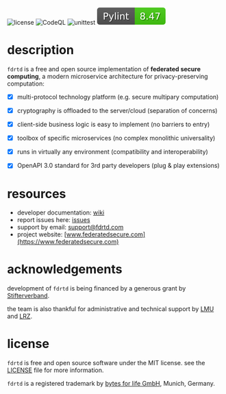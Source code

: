 ![license](https://img.shields.io/github/license/fdrtd/webserver-connexion)
![CodeQL](https://github.com/fdrtd/webserver-connexion/workflows/CodeQL/badge.svg)
![unittest](https://raw.githubusercontent.com/fdrtd/webserver-connexion/main/.github/badges/tests.svg)
![Pylint](https://raw.githubusercontent.com/fdrtd/webserver-connexion/main/.github/badges/pylint.svg)


# description

`fdrtd` is a free and open source implementation of **federated secure computing**,
a modern microservice architecture for privacy-preserving computation:

- [x] multi-protocol technology platform (e.g. secure multipary computation)
- [x] cryptography is offloaded to the server/cloud (separation of concerns)
- [x] client-side business logic is easy to implement (no barriers to entry)
- [x] toolbox of specific microservices (no complex monolithic universality)
- [x] runs in virtually any environment (compatibility and interoperability)
- [x] OpenAPI 3.0 standard for 3rd party developers (plug & play extensions)


# resources

* developer documentation: [wiki](https://github.com/fdrtd/docs/wiki)
* report issues here: [issues](https://github.com/fdrtd/webserver-connexion/issues)
* support by email: [support@fdrtd.com](mailto:support@fdrtd.com)
* project website: [www.federatedsecure.com](https://www.federatedsecure.com)


# acknowledgements

development of `fdrtd` is being financed by a generous grant by [Stifterverband](https://www.stifterverband.org/english).

the team is also thankful for administrative and technical support by [LMU](https://www.lmu.de/en/index.html) and [LRZ](https://www.lrz.de/english/).


# license

`fdrtd` is free and open source software under the MIT license.
see the [LICENSE](https://github.com/fdrtd/webserver-connexion/tree/main/LICENSE) file for more information.

`fdrtd` is a registered trademark by [bytes for life GmbH](https://www.bytesforlife.com), Munich, Germany.
